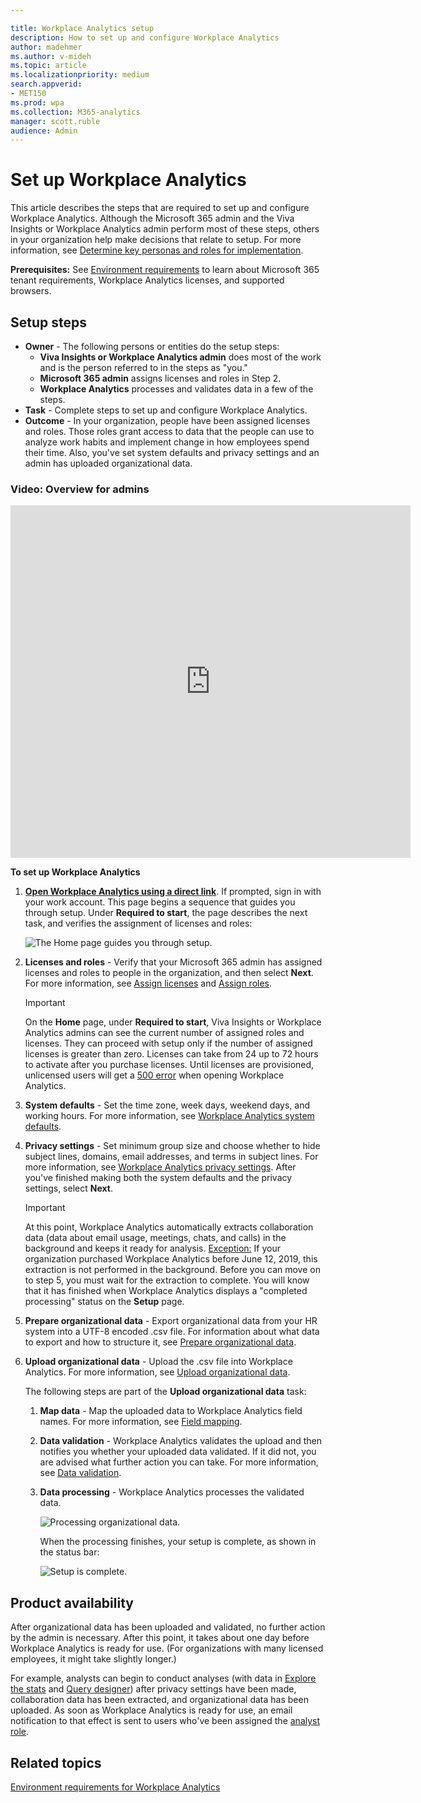 ```yaml
---

title: Workplace Analytics setup
description: How to set up and configure Workplace Analytics
author: madehmer
ms.author: v-mideh
ms.topic: article
ms.localizationpriority: medium 
search.appverid:
- MET150
ms.prod: wpa
ms.collection: M365-analytics
manager: scott.ruble
audience: Admin
---
```


# Set up Workplace Analytics

This article describes the steps that are required to set up and configure Workplace Analytics. Although the Microsoft 365 admin and the Viva Insights or Workplace Analytics admin perform most of these steps, others in your organization help make decisions that relate to setup. For more information, see [Determine key personas and roles for implementation](Determine-key-personas.md).

**Prerequisites:** See [Environment requirements](environment-requirements.md) to learn about Microsoft 365 tenant requirements, Workplace Analytics licenses, and supported browsers.

## Setup steps

* **Owner** - The following persons or entities do the setup steps:
  * **Viva Insights or Workplace Analytics admin** does most of the work and is the person referred to in the steps as "you."
  * **Microsoft 365 admin** assigns licenses and roles in Step 2.  
  * **Workplace Analytics** processes and validates data in a few of the steps.
* **Task** - Complete steps to set up and configure Workplace Analytics.  
* **Outcome** - In your organization, people have been assigned licenses and roles. Those roles grant access to data that the people can use to analyze work habits and implement change in how employees spend their time. Also, you've set system defaults and privacy settings and an admin has uploaded organizational data.  

<!-- IN THIS VIDEO, MUST FIX A) EARLY SCREENSHOT THAT SHOWS EXPLORE PAGE AND B) END SEQUENCE THAT NO LONGER MATCHES CURRENT FRE. -->

### Video: Overview for admins

<iframe width="640" height="564" src="https://player.vimeo.com/video/282873274" frameborder="0" ></iframe>

**To set up Workplace Analytics**

1. **[Open Workplace Analytics using a direct link](https://workplaceanalytics.office.com)**. If prompted, sign in with your work account. This page begins a sequence that guides you through setup. Under **Required to start**, the page describes the next task, and verifies the assignment of licenses and roles:

      ![The Home page guides you through setup.](../images/wpa/setup/onboarding-intro.png)
  
2. **Licenses and roles** - Verify that your Microsoft 365 admin has assigned licenses and roles to people in the organization, and then select **Next**. For more information, see [Assign licenses](assign-licenses-to-population.md) and [Assign roles](assign-roles-to-wpa-admins.md).

   > [!Important]
   > On the **Home** page, under **Required to start**, Viva Insights or Workplace Analytics admins can see the current number of assigned roles and licenses. They can proceed with setup only if the number of assigned licenses is greater than zero. Licenses can take from 24 up to 72 hours to activate after you purchase licenses. Until licenses are provisioned, unlicensed users will  get a [500 error](../Tutorials/wpa-tool-500-error.md) when opening Workplace Analytics.

3. **System defaults** - Set the time zone, week days, weekend days, and working hours. For more information, see [Workplace Analytics system defaults](../Use/system-defaults.md).

4. **Privacy settings** - Set minimum group size and choose whether to hide subject lines, domains, email addresses, and terms in subject lines. For more information, see [Workplace Analytics privacy settings](../Use/privacy-settings.md). After you've finished making both the system defaults and the privacy settings, select **Next**.

   > [!Important] 
   > At this point, Workplace Analytics automatically extracts collaboration data (data about email usage, meetings, chats, and calls) in the background and keeps it ready for analysis. <u>Exception:</u> If your organization purchased Workplace Analytics before June 12, 2019, this extraction is not performed in the background. Before you can move on to step 5, you must wait for the extraction to complete. You will know that it has finished when Workplace Analytics displays a "completed processing" status on the **Setup** page.

5. **Prepare organizational data** - Export organizational data from your HR system into a UTF-8 encoded .csv file. For information about what data to export and how to structure it, see [Prepare organizational data](Prepare-organizational-data.md).

6. **Upload organizational data** - Upload the .csv file into Workplace Analytics. For more information, see [Upload organizational data](upload-organizational-data-1st.md).

   The following steps are part of the **Upload organizational data** task:

   1. **Map data** - Map the uploaded data to Workplace Analytics field names. For more information, see [Field mapping](upload-organizational-data-1st.md#field-mapping).

   2. **Data validation** - Workplace Analytics validates the upload and then notifies you whether your uploaded data validated. If it did not, you are advised what further action you can take. For more information, see [Data validation](upload-organizational-data-1st.md#data-validation).

   3. **Data processing** - Workplace Analytics processes the validated data.

      ![Processing organizational data.](../images/wpa/setup/onboarding-validation-success.png)

      When the processing finishes, your setup is complete, as shown in the status bar:

      ![Setup is complete.](../images/wpa/setup/onboarding-setup-complete.png)

## Product availability

After organizational data has been uploaded and validated, no further action by the admin is necessary. After this point, it takes about one day before Workplace Analytics is ready for use. (For organizations with many licensed employees, it might take slightly longer.)

For example, analysts can begin to conduct analyses (with data in [Explore the stats](../use/explore-intro.md) and [Query designer](../tutorials/query-basics.md)) after privacy settings have been made, collaboration data has been extracted, and organizational data has been uploaded. As soon as Workplace Analytics is ready for use, an email notification to that effect is sent to users who've been assigned the [analyst role](../use/user-roles.md#role-descriptions-and-access-levels).

## Related topics

[Environment requirements for Workplace Analytics](environment-requirements.md)
